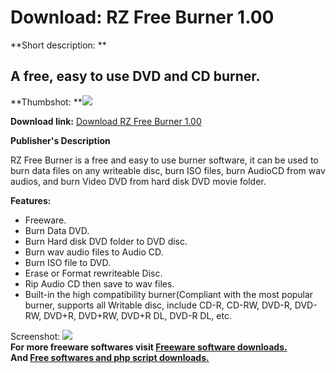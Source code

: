 # Download: RZ Free Burner 1.00

**Short description: **

##  A free, easy to use DVD and CD burner.

  
**Thumbshot: **![](http://www.freewarefiles.com/screenshot/rzdvdburner_md.jpg)   
  
**Download link:** [Download RZ Free Burner 1.00](http://freesoftwares.boysofts.com/RZ-Free-Burner_program_50113.html)  
  

**Publisher's Description**  
  

RZ Free Burner is a free and easy to use burner software, it can be used to
burn data files on any writeable disc, burn ISO files, burn AudioCD from wav
audios, and burn Video DVD from hard disk DVD movie folder.

**Features:**

  * Freeware. 
  * Burn Data DVD. 
  * Burn Hard disk DVD folder to DVD disc. 
  * Burn wav audio files to Audio CD. 
  * Burn ISO file to DVD. 
  * Erase or Format rewriteable Disc. 
  * Rip Audio CD then save to wav files. 
  * Built-in the high compatibility burner(Compliant with the most popular burner, supports all Writable disc, include CD-R, CD-RW, DVD-R, DVD-RW, DVD+R, DVD+RW, DVD+R DL, DVD-R DL, etc. 

  
  
Screenshot: ![](http://www.freewarefiles.com/screenshot/rzdvdburner.jpg)  
**For more freeware softwares visit [Freeware software downloads.](http://freesoftwares.boysofts.com/)**   
**And [Free softwares and php script downloads.](http://www.boysofts.com/)**

